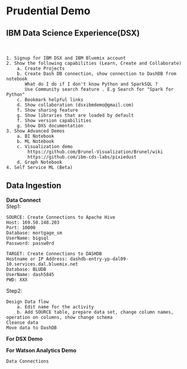 # Prudential Demo


## IBM Data Science Experience(DSX) ##
</br>

    1. Signup for IBM DSX and IBM Bluemix account
    2. Show the following capabilities (Learn, Create and Collaborate)
        a. Create Projects    
        b. Create Dash DB connection, show connection to DashDB from notebook
           What do I do if I don't know Python and SparkSQL ? 
           Use Community search feature . E.g Search for "Spark for Python"
        c. Bookmark helpful links
        d. Show collaboration (dsxibmdemo@gmail.com)
        f. Show sharing feature
        g. Show libraries that are loaded by default
        f. Show version capabilities
        g. Show DXS documentation        
    3. Show Advanced Demos   
        a. BI Notebook
        b. ML Notebook
        c. Visualization demo
            https://github.com/Brunel-Visualization/Brunel/wiki
            https://github.com/ibm-cds-labs/pixiedust          
        d. Graph Notebook
    4. Self Service ML (Beta)        

## Data Ingestion ##

<b>Data Connect</b>
</br>Step1:

    SOURCE: Create Connections to Apache Hive
    Host: 169.50.148.203
    Port: 10000
    Database: mortgage_sm
    UserName: bigsql 
    Password: passw0rd
    
    TARGET: Create Connections to DASHDB
    Hostname or IP Address: dashdb-entry-yp-dal09-10.services.dal.bluemix.net
    Database: BLUDB
    UserName: dash5845 
    PWD: XXX

Step2:

    Design Data flow
        a. Edit name for the activity
        b. Add SOURCE table, prepare data set, change column names, operation on columns, show change schema
    Cleanse data  
    Move data to DashDB

<b>For DSX Demo</b>

<b>For Watson Analytics Demo</b>

    Data Connections
    

